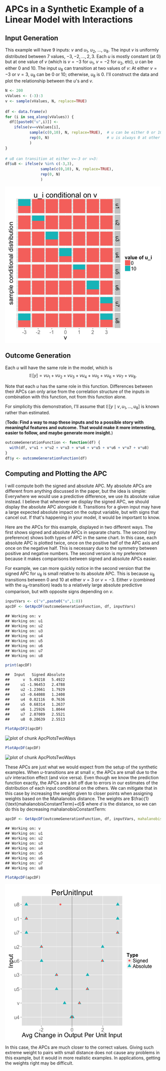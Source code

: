 # APCs in a Synthetic Example of a Linear Model with Interactions







## Input Generation

This example will have 9 inputs: $v$ and $u_1$, $u_2$, ..., $u_8$. The input $v$ is uniformly distributed between 7 values, $-3, -2, \ldots, 2, 3$. Each $u$ is mostly constant (at 0) but at one value of $v$ (which is $v=-3$ for $u_1$, $v=-2$ for $u_2$, etc), $u$ can be either $0$ and $10$. The input $u_8$ can transition at two values of $v$: At either $v=-3$ or $v=3$, $u_8$ can be $0$ or $10$; otherwise, $u_8$ is 0. I'll construct the data and plot the relationship between the $u$'s and $v$. 


```r
N <- 200
vValues <- (-3):3
v <- sample(vValues, N, replace=TRUE)

df <- data.frame(v)
for (i in seq_along(vValues)) {
  df[[paste0("u",i)]] <- 
    ifelse(v==vValues[i], 
           sample(c(0,10), N, replace=TRUE),  # u can be either 0 or 10 at one v value
           rep(0, N)                          # u is always 0 at other ones
           )
}

# u8 can transition at either v=-3 or v=3:
df$u8 <- ifelse(v %in% c(-3,3),
                sample(c(0,10), N, replace=TRUE), 
                rep(0, N)                         
                )
```


<img src="figure/ConditionalDistributionOfUsOnVs.png" title="distribution of $u$ conditional on $v$" alt="distribution of $u$ conditional on $v$" style="display: block; margin: auto;" />


## Outcome Generation

Each $u$ will have the same role in the model, which is $$\mathbb{E}[y] = vu_1 + vu_2 + vu_3 + vu_4 + vu_5 + vu_6 + vu_7 + vu_8.$$ 

Note that each $u$ has the same role in this function. Differences between their APCs can only arise from the correlation structure of the inputs in combination with this function, not from this function alone.

For simplicity this demonstration, I'll assume that $\mathbb{E}[y \mid v, u_1, \ldots, u_8]$ is known rather than estimated.

(**Todo: Find a way to map these inputs and to a possible story with meaningful features and outcome. That would make it more interesting, easier to follow, and maybe generate more insight.**)


```r
outcomeGenerationFunction <- function(df) {
  with(df, v*u1 + v*u2 + v*u3 + v*u4 + v*u5 + v*u6 + v*u7 + v*u8)
}
df$y <- outcomeGenerationFunction(df)
```


## Computing and Plotting the APC

I will compute both the signed and absolute APC. My absolute APCs are different from anything discussed in the paper, but the idea is simple: Everywhere we would use a predictive difference, we use its absolute value instead. I believe that whenever we display the signed APC, we should display the absolute APC alongside it. Transitions for a given input may have a large expected absolute impact on the output variable, but with signs that cancel out. If that's happening in your model, it would be important to know.

Here are the APCs for this example, displayed in two different ways. The first shows signed and absolute APCs in separate charts. The second (my preference) shows both types of APC in the same chart. In this case, each absolute APC is plotted twice, once on the positive half of the APC axis and once on the negative half. This is necessary due to the symmetry between positive and negative numbers. The second version is my preference because it makes comparisons between signed and absolute APCs easier. 

For example, we can more quickly notice in the second version that the signed APC for $u_8$ is small relative to its absolute APC. This is because $u_8$ transitions between 0 and 10 at either $v=3$ or $v=-3$. Either $v$ (combined with the $u_8$-transition) leads to a relatively large absolute predictive comparison, but with opposite signs depending on $v$. 


```r
inputVars <- c("v",paste0("u",1:8))
apcDF <- GetApcDF(outcomeGenerationFunction, df, inputVars)
```

```
## Working on: v 
## Working on: u1 
## Working on: u2 
## Working on: u3 
## Working on: u4 
## Working on: u5 
## Working on: u6 
## Working on: u7 
## Working on: u8
```

```r
print(apcDF)
```

```
##  Input   Signed Absolute
##      v  5.49218   5.4922
##     u1 -1.96453   2.4788
##     u2 -1.23661   1.7929
##     u3 -0.64088   1.2408
##     u4  0.02116   0.7636
##     u5  0.68314   1.2637
##     u6  1.25926   1.8044
##     u7  2.07089   2.5521
##     u8  0.20639   2.5513
```

```r
PlotApcDF2(apcDF)
```

<img src="figure/ApcPlotsTwoWays1.png" title="plot of chunk ApcPlotsTwoWays" alt="plot of chunk ApcPlotsTwoWays" style="display: block; margin: auto;" />

```r
PlotApcDF(apcDF)
```

<img src="figure/ApcPlotsTwoWays2.png" title="plot of chunk ApcPlotsTwoWays" alt="plot of chunk ApcPlotsTwoWays" style="display: block; margin: auto;" />


These APCs are just what we would expect from the setup of the synthetic examples. When $u$-transitions are at small $v$, the APCs are small due to the $u$/$v$ interaction effect (and vice versa). Even though we know the prediction function exactly, the APCs are a bit off due to errors in our estimates of the distribution of each input conditional on the others. We can mitigate that in this case by increasing the weight given to closer points when assigning weights based on the Mahalanobis distance. The weights are $\frac{1}{\text{mahalanobisConstantTerm}+d}$ where $d$ is the distance, so we can do this by decreasing $\text{mahalanobisConstantTerm}$:


```r
apcDF <- GetApcDF(outcomeGenerationFunction, df, inputVars, mahalanobisConstantTerm=.01)
```

```
## Working on: v 
## Working on: u1 
## Working on: u2 
## Working on: u3 
## Working on: u4 
## Working on: u5 
## Working on: u6 
## Working on: u7 
## Working on: u8
```

```r
PlotApcDF(apcDF)
```

<img src="figure/DecreasedMahalanobisConstantTerm.png" title="plot of chunk DecreasedMahalanobisConstantTerm" alt="plot of chunk DecreasedMahalanobisConstantTerm" style="display: block; margin: auto;" />


In this case, the APCs are much closer to the correct values. Giving such extreme weight to pairs with small distance does not cause any problems in this example, but it would in more realistic examples. In applications, getting the weights right may be difficult.



